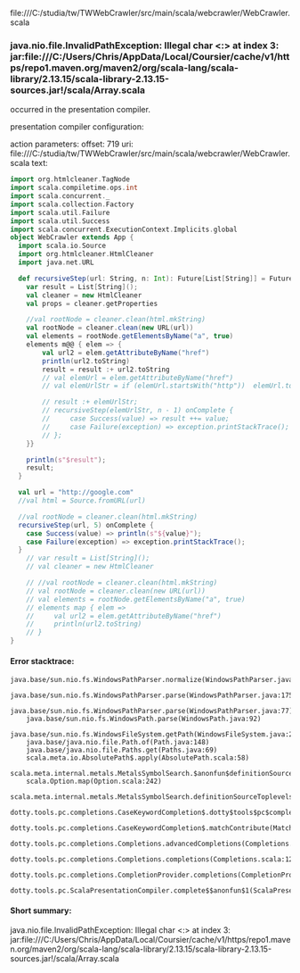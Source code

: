 file:///C:/studia/tw/TWWebCrawler/src/main/scala/webcrawler/WebCrawler.scala
### java.nio.file.InvalidPathException: Illegal char <:> at index 3: jar:file:///C:/Users/Chris/AppData/Local/Coursier/cache/v1/https/repo1.maven.org/maven2/org/scala-lang/scala-library/2.13.15/scala-library-2.13.15-sources.jar!/scala/Array.scala

occurred in the presentation compiler.

presentation compiler configuration:


action parameters:
offset: 719
uri: file:///C:/studia/tw/TWWebCrawler/src/main/scala/webcrawler/WebCrawler.scala
text:
```scala
import org.htmlcleaner.TagNode
import scala.compiletime.ops.int
import scala.concurrent._
import scala.collection.Factory
import scala.util.Failure
import scala.util.Success
import scala.concurrent.ExecutionContext.Implicits.global
object WebCrawler extends App {
  import scala.io.Source
  import org.htmlcleaner.HtmlCleaner
  import java.net.URL

  def recursiveStep(url: String, n: Int): Future[List[String]] = Future {
    var result = List[String]();
    val cleaner = new HtmlCleaner
    val props = cleaner.getProperties

    //val rootNode = cleaner.clean(html.mkString) 
    val rootNode = cleaner.clean(new URL(url))
    val elements = rootNode.getElementsByName("a", true) 
    elements m@@ { elem => {
        val url2 = elem.getAttributeByName("href")
        println(url2.toString)
        result = result :+ url2.toString 
        // val elemUrl = elem.getAttributeByName("href")
        // val elemUrlStr = if (elemUrl.startsWith("http"))  elemUrl.toString() else (url + elemUrl);

        // result :+ elemUrlStr;
        // recursiveStep(elemUrlStr, n - 1) onComplete {
        //     case Success(value) => result ++= value;
        //     case Failure(exception) => exception.printStackTrace();
        // };
    }}

    println(s"$result");
    result;
  }

  val url = "http://google.com"
  //val html = Source.fromURL(url)

  //val rootNode = cleaner.clean(html.mkString) 
  recursiveStep(url, 5) onComplete {
    case Success(value) => println(s"${value}");
    case Failure(exception) => exception.printStackTrace();
  }
    // var result = List[String]();
    // val cleaner = new HtmlCleaner

    // //val rootNode = cleaner.clean(html.mkString) 
    // val rootNode = cleaner.clean(new URL(url))
    // val elements = rootNode.getElementsByName("a", true) 
    // elements map { elem => 
    //     val url2 = elem.getAttributeByName("href")
    //     println(url2.toString)
    // }
}

```



#### Error stacktrace:

```
java.base/sun.nio.fs.WindowsPathParser.normalize(WindowsPathParser.java:204)
	java.base/sun.nio.fs.WindowsPathParser.parse(WindowsPathParser.java:175)
	java.base/sun.nio.fs.WindowsPathParser.parse(WindowsPathParser.java:77)
	java.base/sun.nio.fs.WindowsPath.parse(WindowsPath.java:92)
	java.base/sun.nio.fs.WindowsFileSystem.getPath(WindowsFileSystem.java:231)
	java.base/java.nio.file.Path.of(Path.java:148)
	java.base/java.nio.file.Paths.get(Paths.java:69)
	scala.meta.io.AbsolutePath$.apply(AbsolutePath.scala:58)
	scala.meta.internal.metals.MetalsSymbolSearch.$anonfun$definitionSourceToplevels$2(MetalsSymbolSearch.scala:70)
	scala.Option.map(Option.scala:242)
	scala.meta.internal.metals.MetalsSymbolSearch.definitionSourceToplevels(MetalsSymbolSearch.scala:69)
	dotty.tools.pc.completions.CaseKeywordCompletion$.dotty$tools$pc$completions$CaseKeywordCompletion$$$sortSubclasses(MatchCaseCompletions.scala:342)
	dotty.tools.pc.completions.CaseKeywordCompletion$.matchContribute(MatchCaseCompletions.scala:292)
	dotty.tools.pc.completions.Completions.advancedCompletions(Completions.scala:349)
	dotty.tools.pc.completions.Completions.completions(Completions.scala:122)
	dotty.tools.pc.completions.CompletionProvider.completions(CompletionProvider.scala:135)
	dotty.tools.pc.ScalaPresentationCompiler.complete$$anonfun$1(ScalaPresentationCompiler.scala:150)
```
#### Short summary: 

java.nio.file.InvalidPathException: Illegal char <:> at index 3: jar:file:///C:/Users/Chris/AppData/Local/Coursier/cache/v1/https/repo1.maven.org/maven2/org/scala-lang/scala-library/2.13.15/scala-library-2.13.15-sources.jar!/scala/Array.scala